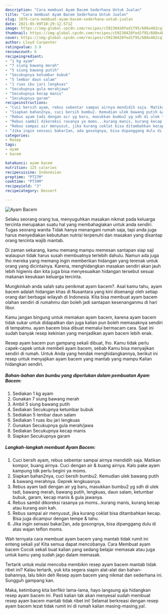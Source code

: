 ```yaml
---
description: "Cara membuat Ayam Bacem Sederhana Untuk Jualan"
title: "Cara membuat Ayam Bacem Sederhana Untuk Jualan"
slug: 1076-cara-membuat-ayam-bacem-sederhana-untuk-jualan
date: 2021-05-09T10:29:12.571Z
image: https://img-global.cpcdn.com/recipes/c59230420fed1f95/680x482cq70/ayam-bacem-foto-resep-utama.jpg
thumbnail: https://img-global.cpcdn.com/recipes/c59230420fed1f95/680x482cq70/ayam-bacem-foto-resep-utama.jpg
cover: https://img-global.cpcdn.com/recipes/c59230420fed1f95/680x482cq70/ayam-bacem-foto-resep-utama.jpg
author: Lloyd Carpenter
ratingvalue: 3.9
reviewcount: 6
recipeingredient:
- "1 kg ayam"
- "7 siung bawang merah"
- "5 siung bawang putih"
- "Secukupnya ketumbar bubuk"
- "5 lembar daun salam"
- "1 ruas ibu jari lengkuas"
- "Secukupnya gula merahjawa"
- "Secukupnya kecap manis"
- "Secukupnya garam"
recipeinstructions:
- "Cuci bersih ayam, rebus sebentar sampai airnya mendidih saja. Matikan kompor, buang airnya. Cuci dengan air &amp; buang airnya. Kalo pake ayam kampung tdk perlu begini ya moms."
- "Siapkan bahan2nya, cuci bersih bumbu2. Kemudian ulek bawang putih &amp; bawang merahnya. Geprek lengkuasnya."
- "Rebus ayam tadi dengan air yg baru, masukkan bumbu2 yg sdh di ulek tadi, bawang merah, bawang putih, lengkuas, daun salam, ketumbar bubuk, garam, kecap manis &amp; gula jawanya."
- "Rebus sambil dikoreksi rasanya ya moms...kurang manis, kurang kecap atau kurang asin kah."
- "Rebus sampai air menyusut, jika kurang coklat bisa ditambahkan kecap. Bisa juga dicampur dengan tempe &amp; tahu."
- "Jika ingin sensasi bakar2an, ada gosongnya, bisa dipanggang dulu di atas wajan teflon moms."
categories:
- Resep
tags:
- ayam
- bacem

katakunci: ayam bacem 
nutrition: 125 calories
recipecuisine: Indonesian
preptime: "PT27M"
cooktime: "PT39M"
recipeyield: "3"
recipecategory: Dessert

---
```



![Ayam Bacem](https://img-global.cpcdn.com/recipes/c59230420fed1f95/680x482cq70/ayam-bacem-foto-resep-utama.jpg)

Selaku seorang orang tua, menyuguhkan masakan nikmat pada keluarga tercinta merupakan suatu hal yang membahagiakan untuk anda sendiri. Tugas seorang  wanita Tidak hanya menangani rumah saja, tapi anda juga harus menyediakan kebutuhan nutrisi terpenuhi dan masakan yang disantap orang tercinta wajib mantab.

Di zaman  sekarang, kamu memang mampu memesan santapan siap saji walaupun tidak harus susah membuatnya terlebih dahulu. Namun ada juga lho mereka yang memang ingin memberikan hidangan yang terenak untuk orang yang dicintainya. Karena, menghidangkan masakan sendiri akan jauh lebih higienis dan kita juga bisa menyesuaikan hidangan tersebut sesuai makanan kesukaan keluarga tercinta. 



Mungkinkah anda salah satu penikmat ayam bacem?. Asal kamu tahu, ayam bacem adalah hidangan khas di Nusantara yang kini disenangi oleh setiap orang dari berbagai wilayah di Indonesia. Kita bisa membuat ayam bacem olahan sendiri di rumahmu dan boleh jadi santapan kesenanganmu di hari libur.

Kamu jangan bingung untuk memakan ayam bacem, karena ayam bacem tidak sukar untuk didapatkan dan juga kalian pun boleh memasaknya sendiri di tempatmu. ayam bacem bisa dibuat memalui bermacam cara. Saat ini sudah banyak resep kekinian yang menjadikan ayam bacem lebih enak.

Resep ayam bacem pun gampang sekali dibuat, lho. Kamu tidak perlu capek-capek untuk membeli ayam bacem, sebab Kamu bisa menyajikan sendiri di rumah. Untuk Anda yang hendak menghidangkannya, berikut ini resep untuk menyajikan ayam bacem yang mantab yang mampu Kalian hidangkan sendiri.

<!--inarticleads1-->

##### Bahan-bahan dan bumbu yang diperlukan dalam pembuatan Ayam Bacem:

1. Sediakan 1 kg ayam
1. Gunakan 7 siung bawang merah
1. Ambil 5 siung bawang putih
1. Sediakan Secukupnya ketumbar bubuk
1. Sediakan 5 lembar daun salam
1. Sediakan 1 ruas ibu jari lengkuas
1. Gunakan Secukupnya gula merah/jawa
1. Sediakan Secukupnya kecap manis
1. Siapkan Secukupnya garam




<!--inarticleads2-->

##### Langkah-langkah membuat Ayam Bacem:

1. Cuci bersih ayam, rebus sebentar sampai airnya mendidih saja. Matikan kompor, buang airnya. Cuci dengan air &amp; buang airnya. Kalo pake ayam kampung tdk perlu begini ya moms.
1. Siapkan bahan2nya, cuci bersih bumbu2. Kemudian ulek bawang putih &amp; bawang merahnya. Geprek lengkuasnya.
1. Rebus ayam tadi dengan air yg baru, masukkan bumbu2 yg sdh di ulek tadi, bawang merah, bawang putih, lengkuas, daun salam, ketumbar bubuk, garam, kecap manis &amp; gula jawanya.
1. Rebus sambil dikoreksi rasanya ya moms...kurang manis, kurang kecap atau kurang asin kah.
1. Rebus sampai air menyusut, jika kurang coklat bisa ditambahkan kecap. Bisa juga dicampur dengan tempe &amp; tahu.
1. Jika ingin sensasi bakar2an, ada gosongnya, bisa dipanggang dulu di atas wajan teflon moms.




Wah ternyata cara membuat ayam bacem yang mantab tidak rumit ini enteng sekali ya! Kita semua dapat mencobanya. Cara Membuat ayam bacem Cocok sekali buat kalian yang sedang belajar memasak atau juga untuk kamu yang sudah jago dalam memasak.

Tertarik untuk mulai mencoba membikin resep ayam bacem mantab tidak ribet ini? Kalau tertarik, yuk kita segera siapin alat-alat dan bahan-bahannya, lalu bikin deh Resep ayam bacem yang nikmat dan sederhana ini. Sungguh gampang kan. 

Maka, ketimbang kita berfikir lama-lama, hayo langsung aja hidangkan resep ayam bacem ini. Pasti kalian tak akan menyesal sudah membuat resep ayam bacem mantab tidak ribet ini! Selamat berkreasi dengan resep ayam bacem lezat tidak rumit ini di rumah kalian masing-masing,ya!.


